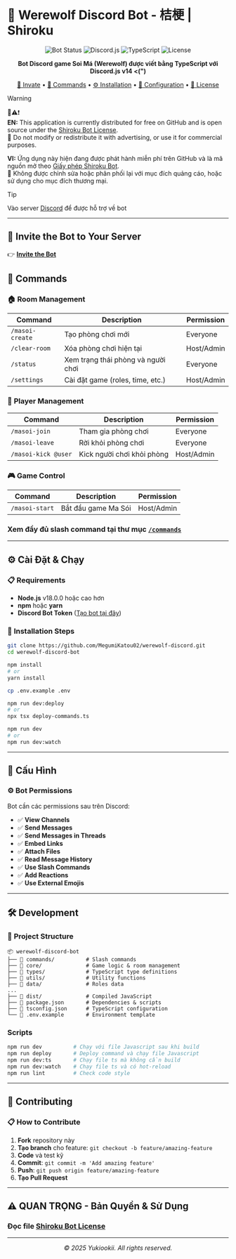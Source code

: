 # 🐺 Werewolf Discord Bot - 桔梗 | Shiroku

<div align="center">

![Bot Status](https://img.shields.io/badge/Status-Online-brightgreen)
![Discord.js](https://img.shields.io/badge/Discord.js-v14-blue)
![TypeScript](https://img.shields.io/badge/TypeScript-Latest-blue)
![License](https://img.shields.io/badge/License-Shiroku_Bot_License-red)

**Bot Discord game Soi Má (Werewolf) được viết bằng TypeScript với Discord.js v14 <(")**

[🔗  Invate](#invite) • [🚀 Commands](#-commands) • [⚙️ Installation](#️-cài-đặt--chạy) • [📝 Configuration](#-cấu-hình) • [📄 License](#license)

</div>

> [!WARNING]
> 📢⚠️❗  
> **EN:** This application is currently distributed for free on GitHub and is open source under the [Shiroku Bot License](./LICENSE).  
> 🚫 Do not modify or redistribute it with advertising, or use it for commercial purposes.  
>   
> **VI:** Ứng dụng này hiện đang được phát hành miễn phí trên GitHub và là mã nguồn mở theo [Giấy phép Shiroku Bot](./LICENSE).  
> 🚫 Không được chỉnh sửa hoặc phân phối lại với mục đích quảng cáo, hoặc sử dụng cho mục đích thương mại.

> [!TIP]
> Vào server [Discord](https://discord.gg/naynaki) để được hỗ trợ về bot
---

## 🔗 Invite the Bot to Your Server
👉 [**Invite the Bot**](https://discord.com/oauth2/authorize?client_id=1344251907782217809&scope=bot%20applications.commands&permissions=274877990912)

## 🚀 Commands

### 🏠 **Room Management**
| Command | Description | Permission |
|---------|-------------|------------|
| `/masoi-create` | Tạo phòng chơi mới | Everyone |
| `/clear-room` | Xóa phòng chơi hiện tại | Host/Admin |
| `/status` | Xem trạng thái phòng và người chơi | Everyone |
| `/settings` | Cài đặt game (roles, time, etc.) | Host/Admin |

### 👥 **Player Management**
| Command | Description | Permission |
|---------|-------------|------------|
| `/masoi-join` | Tham gia phòng chơi | Everyone |
| `/masoi-leave` | Rời khỏi phòng chơi | Everyone |
| `/masoi-kick @user` | Kick người chơi khỏi phòng | Host/Admin |

### 🎮 **Game Control**
| Command | Description | Permission |
|---------|-------------|------------|
| `/masoi-start` | Bắt đầu game Ma Sói | Host/Admin |

### Xem đầy đủ slash command tại thư mục [`/commands`](./commands)
---

## ⚙️ Cài Đặt & Chạy

### 📋 **Requirements**
- **Node.js** v18.0.0 hoặc cao hơn
- **npm** hoặc **yarn**
- **Discord Bot Token** ([Tạo bot tại đây](https://discord.com/developers/applications))

### 🔧 **Installation Steps**

```bash
git clone https://github.com/MegumiKatou02/werewolf-discord.git
cd werewolf-discord-bot

npm install
# or
yarn install

cp .env.example .env

npm run dev:deploy
# or
npx tsx deploy-commands.ts

npm run dev
# or
npm run dev:watch
```
---

## 📝 Cấu Hình

### ⚙️ **Bot Permissions**
Bot cần các permissions sau trên Discord:
- ✅ **View Channels**
- ✅ **Send Messages**
- ✅ **Send Messages in Threads**
- ✅ **Embed Links**
- ✅ **Attach Files**
- ✅ **Read Message History**
- ✅ **Use Slash Commands**
- ✅ **Add Reactions**
- ✅ **Use External Emojis**

---

## 🛠️ Development

### 📁 **Project Structure**
```
📦 werewolf-discord-bot
├── 📂 commands/          # Slash commands
├── 📂 core/              # Game logic & room management  
├── 📂 types/             # TypeScript type definitions
├── 📂 utils/             # Utility functions
├── 📂 data/              # Roles data
...
├── 📂 dist/              # Compiled JavaScript
├── 📄 package.json       # Dependencies & scripts
├── 📄 tsconfig.json      # TypeScript configuration
└── 📄 .env.example       # Environment template
```

### **Scripts**
```bash
npm run dev          # Chạy với file Javascript sau khi build
npm run deploy       # Deploy command và chạy file Javascript
npm run dev:ts       # Chạy file ts mà không cần build
npm run dev:watch    # Chạy file ts và có hot-reload
npm run lint         # Check code style
```

---

## 🤝 Contributing

### 📋 **How to Contribute**
1. **Fork** repository này
2. **Tạo branch** cho feature: `git checkout -b feature/amazing-feature`
3. **Code** và test kỹ
4. **Commit**: `git commit -m 'Add amazing feature'`
5. **Push**: `git push origin feature/amazing-feature`
6. **Tạo Pull Request**

---

## ⚠️ QUAN TRỌNG - Bản Quyền & Sử Dụng
### Đọc file [Shiroku Bot License](./LICENSE)
---

<div align="center">

*© 2025 Yukiookii. All rights reserved.*

</div>

